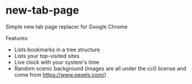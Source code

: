 # new-tab-page
Simple new tab page replacer for Google Chrome

Features:
- Lists bookmarks in a tree structure
- Lists your top-visited sites
- Live clock with your system's time
- Random scenic background (images are all under the cc0 license and come from https://www.pexels.com/)
